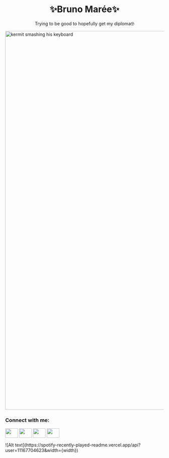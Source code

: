 <h1 align="center">✨Bruno Marée✨</h1>
<p align="center">Trying to be good to hopefully get my diploma🤓</p>
<img align="center" alt="kermit smashing his keyboard" width="1200" src="https://media1.tenor.com/m/XgaU95K_XiwAAAAC/kermit-typing.gif">

<h3 align="left">Connect with me:</h3>
<p align="left">
<a href="https://www.facebook.com/brunobruno.maree/" target="blank"><img align="center" src="https://cdn.jsdelivr.net/npm/simple-icons@3.0.1/icons/facebook.svg" alt="" height="30" width="40" /></a>
<a href=https://www.linkedin.com/in/bruno-mar%C3%A9e-0148b2251/your link" target="blank"><img align="center" src="https://cdn.jsdelivr.net/npm/simple-icons@3.0.1/icons/linkedin.svg" alt="" height="30" width="40" /></a>
<a href="https://www.instagram.com/bru.m3/" target="blank"><img align="center" src="https://cdn.jsdelivr.net/npm/simple-icons@3.0.1/icons/instagram.svg" alt="" height="30" width="40" /></a>
<a href="https://www.youtube.com/channel/UCF2wRs5s_TXSagNBJWywFpw" target="blank"><img align="center" src="https://cdn.jsdelivr.net/npm/simple-icons@3.0.1/icons/youtube.svg" alt="" height="30" width="40" /></a>
</p>
![Alt text](https://spotify-recently-played-readme.vercel.app/api?user=11167704623&width={width})

<!--
**Maree-Bruno/Maree-Bruno** is a ✨ _special_ ✨ repository because its `README.md` (this file) appears on your GitHub profile.

Here are some ideas to get you started:

- 🔭 I’m currently working on ...
- 🌱 I’m currently learning ...
- 👯 I’m looking to collaborate on ...
- 🤔 I’m looking for help with ...
- 💬 Ask me about ...
- 📫 How to reach me: ...
- 😄 Pronouns: ...
- ⚡ Fun fact: ...
-->
